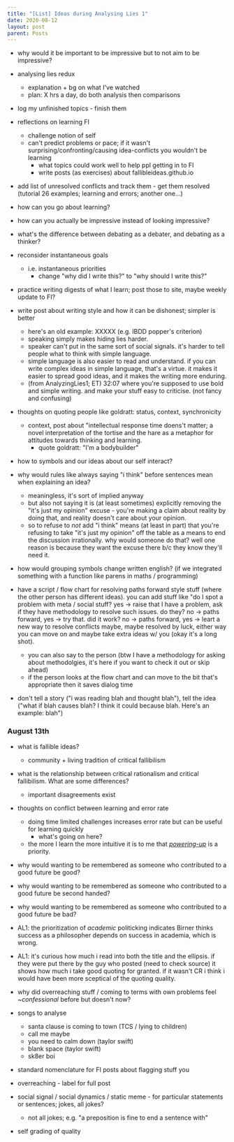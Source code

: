 ```yaml
---
title: "[List] Ideas during Analysing Lies 1"
date: 2020-08-12
layout: post
parent: Posts
---
```


- why would it be important to be impressive but to not aim to be impressive?

- analysing lies redux
  - explanation + bg on what I've watched
  - plan: X hrs a day, do both analysis then comparisons

- log my unfinished topics - finish them

- reflections on learning FI
  - challenge notion of self
  - can't predict problems or pace; if it wasn't surprising/confronting/causing idea-conflicts you wouldn't be learning
    - what topics could work well to help ppl getting in to FI
    - write posts (as exercises) about fallibleideas.github.io

- add list of unresolved conflicts and track them - get them resolved (tutorial 26 examples; learning and errors; another one...)

- how can you go about learning?

- how can you actually be impressive instead of looking impressive?

- what's the difference between debating as a debater, and debating as a thinker?

- reconsider instantaneous goals
  - i.e. instantaneous priorities
    - change "why did I write this?" to "why should I write this?"

- practice writing digests of what I learn; post those to site, maybe weekly update to FI?

- write post about writing style and how it can be dishonest; simpler is better
  - here's an old example: XXXXX (e.g. IBDD popper's criterion)
  - speaking simply makes hiding lies harder.
  - speaker can't put in the same sort of social signals. it's harder to tell people what to think with simple language.
  - simple language is also easier to read and understand. if you can write complex ideas in simple language, that's a virtue. it makes it easier to spread good ideas, and it makes the writing more enduring.
  - (from AnalyzingLies1; ET) 32:07 where you're supposed to use bold and simple writing. and make your stuff easy to criticise. (not fancy and confusing)

- thoughts on quoting people like goldratt: status, context, synchronicity
  - context, post about "intellectual response time doens't matter; a novel interpretation of the tortise and the hare as a metaphor for attitudes towards thinking and learning.
    - quote goldratt: "I'm a bodybuilder"

- how to symbols and our ideas about our self interact?

- why would rules like always saying "i think" before sentences mean when explaining an idea?
  - meaningless, it's sort of implied anyway
  - but also not saying it is (at least sometimes) explicitly removing the "it's just my opinion" excuse - you're making a claim about reality by doing that, and reality doesn't care about your opinion.
  - so to refuse to *not* add "i think" means (at least in part) that you're refusing to take "it's just my opinion" off the table as a means to end the discussion irrationally. why would someone do that? well one reason is because they want the excuse there b/c they know they'll need it.

- how would grouping symbols change written english? (if we integrated something with a function like parens in maths / programming)

- have a script / flow chart for resolving paths forward style stuff (where the other person has different ideas). you can add stuff like "do I spot a problem with meta / social stuff? yes -> raise that I have a problem, ask if they have methodology to resolve such issues. do they? no -> paths forward, yes -> try that. did it work? no -> paths forward, yes -> leart a new way to resolve conflicts maybe, maybe resolved by luck, either way you can move on and maybe take extra ideas w/ you (okay it's a long shot).
  - you can also say to the person (btw I have a methodology for asking about methodolgies, it's here if you want to check it out or skip ahead)
  - if the person looks at the flow chart and can move to the bit that's appropriate then it saves dialog time

- don't tell a story ("i was reading blah and thought blah"), tell the idea ("what if blah causes blah? I think it could because blah. Here's an example: blah")

### August 13th

- what is fallible ideas?
  - community + living tradition of critical fallibilism

- what is the relationship between critical rationalism and critical fallibilism. What are some differences?
  - important disagreements exist

- thoughts on conflict between learning and error rate
  - doing time limited challenges increases error rate but can be useful for learning quickly
    - what's going on here?
  - the more I learn the more intuitive it is to me that [*powering-up*](https://www.elliottemple.com/essays/life-overreaching-correcting-error) is a priority.

- why would wanting to be remembered as someone who contributed to a good future be good?
  
- why would wanting to be remembered as someone who contributed to a good future be second handed?

- why would wanting to be remembered as someone who contributed to a good future be bad?

- AL1: the prioritization of *academic* politicking indicates Birner thinks success as a philosopher depends on success in academia, which is wrong.

- AL1: it's curious how much i read into both the title and the ellipsis. if they were put there by the guy who posted (need to check source) it shows how much i take good quoting for granted. if it wasn't CR i think i would have been more sceptical of the quoting quality.

- why did overreaching stuff / coming to terms with own problems feel *~confessional* before but doesn't now?

- songs to analyse
  - santa clause is coming to town (TCS / lying to children)
  - call me maybe
  - you need to calm down (taylor swift)
  - blank space (taylor swift)
  - sk8er boi

- standard nomenclature for FI posts about flagging stuff you
- overreaching - label for full post
- social signal / social dynamics / static meme - for particular statements or sentences; jokes, all jokes?
  - not all jokes; e.g. "a preposition is fine to end a sentence with"
- self grading of quality
